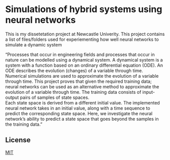 # Simulations of hybrid systems using neural networks


This is my dissetetation project at Newcastle Univerity. This project contains a list 
of files/folders used for experiementing how well neural networks to simulate a dynamic system

“Processes that occur in engineering fields and processes that occur in nature 
can be modelled using a dynamical system.  A dynamical system is a system with 
a function based on an ordinary differential equation (ODE). An ODE describes 
the evolution (changes) of a variable through time. Numerical simulations are 
used to approximate the evolution of a variable through time. This project 
proves that given the required training data; neural networks can be used as 
an alternative method to approximate the evolution of a variable through time. 
The training data consists of input-output pairs of samples of state spaces.  
Each state space is derived from a different initial value. The implemented 
neural network takes in an initial value, along with a time sequence to 
predict the corresponding state space. Here, we investigate the neural 
network’s ability to predict a state space that goes beyond the samples in 
the training data.”

## License
[MIT](https://choosealicense.com/licenses/mit/)
